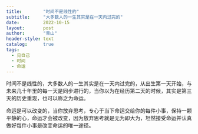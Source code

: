 ```yaml
---
title:        "时间不是线性的"
subtitle:     "大多数人的一生其实是在一天内过完的"
date:         2022-10-15
layout:       post
author:       "青山"
header-style: text
catalog:      true
tags:
  - 见自己
  - 时间
  - 命运
---
```


时间不是线性的，大多数人的一生其实是在一天内过完的，从出生第一天开始，与未来几十年里的每一天是同步进行的，当你以为在经历第二天的时候，其实是第三天的历史重现，也可以称之为命运。

命运是可以改变的，当你放弃思考，专心于当下命运交给你的每件小事，保持一颗平静的心，命运才会被改变，因为放弃思考就是无为即大为，坦然接受命运并认真做好每件小事是改变命运的唯一途径。